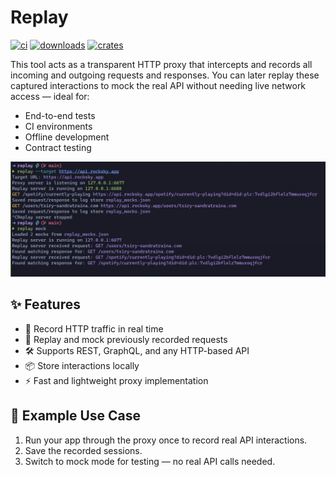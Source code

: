 # Replay

[![ci](https://github.com/tsirysndr/replay/actions/workflows/ci.yml/badge.svg)](https://github.com/tsirysndr/replay/actions/workflows/ci.yml)
[![downloads](https://img.shields.io/crates/dr/replay)](https://crates.io/crates/replay)
[![crates](https://img.shields.io/crates/v/replay.svg)](https://crates.io/crates/replay)

This tool acts as a transparent HTTP proxy that intercepts and records all incoming and outgoing requests and responses. You can later replay these captured interactions to mock the real API without needing live network access — ideal for:

- End-to-end tests
- CI environments
- Offline development
- Contract testing

![Preview](https://raw.githubusercontent.com/tsirysndr/replay/main/.github/assets/preview.png)

## ✨ Features
- 🧲 Record HTTP traffic in real time
- 🧪 Replay and mock previously recorded requests
- 🛠️ Supports REST, GraphQL, and any HTTP-based API
- 📦 Store interactions locally
- ⚡ Fast and lightweight proxy implementation

## 🔧 Example Use Case
1. Run your app through the proxy once to record real API interactions.
2. Save the recorded sessions.
3. Switch to mock mode for testing — no real API calls needed.